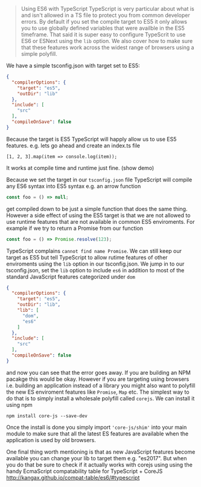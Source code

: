 > Using ES6 with TypeScript
> TypeScript is very particular about what is and isn't allowed in a TS file to protect you from common developer errors. By default if you set the compile target to ES5 it only allows you to use globally defined variables that were availble in the ES5 timeframe. That said it is super easy to configure TypeScrit to use ES6 or ESNext using the `lib` option. We also cover how to make sure that these features work across the widest range of browsers using a simple polyfill.


We have a simple tsconfig.json with target set to ES5:

```json
{
  "compilerOptions": {
    "target": "es5",
    "outDir": "lib"
  },
  "include": [
    "src"
  ],
  "compileOnSave": false
}
```


Because the target is ES5 TypeScript will happly allow us to use ES5 features. e.g. lets go ahead and create an index.ts file 

```
[1, 2, 3].map(item => console.log(item));
```

It works at compile time and runtime just fine. (show demo)

Because we set the target in our `tsconfig.json` file TypeScript will compile any ES6 syntax into ES5 syntax e.g. an arrow function

```js
const foo = () => null;
```
get compiled down to be just a simple function that does the same thing. However a side effect of using the ES5 target is that we are not allowed to use runtime features that are not available in common ES5 enviroments. For example if we try to return a Promise from our function 

```js
const foo = () => Promise.resolve(123);
```
TypeScript complains `cannot find name Promise`. We can still keep our target as ES5 but tell TypeScript to allow rutime features of other enviroments using the `lib` option in our tsconfig.json. We jump in to our tsconfig.json, set the `lib` option to include `es6` in addition to most of the standard JavaScript features categorized under `dom`

```json
{
  "compilerOptions": {
    "target": "es5",
    "outDir": "lib",
    "lib": [
      "dom",
      "es6"
    ]
  },
  "include": [
    "src"
  ],
  "compileOnSave": false
}
```
and now you can see that the error goes away. If you are building an NPM pacakge this would be okay. However if you are targeting using browsers i.e. building an application instead of a library you might also want to polyfill the new ES enviroment features like `Promise`, `Map` etc. The simplest way to do that is to simply install a wholesale polyfill called `corejs`. We can install it using npm

```
npm install core-js --save-dev
```

Once the install is done you simply import `'core-js/shim'` into your main module to make sure that all the latest ES features are available when the application is used by old browsers.

One final thing worth mentioning is that as new JavaScript features become available you can change your lib to target them e.g. "es2017". But when you do that be sure to check if it actually works with corejs using using the handy EcmaScript compatability table for TypeScript + CoreJS http://kangax.github.io/compat-table/es6/#typescript